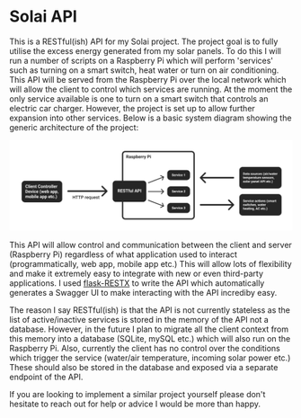 # Solai API 

This is a RESTful(ish) API for my Solai project. The project goal is to fully utilise the excess energy generated from my solar panels. 
To do this I will run a number of scripts on a Raspberry Pi which will perform 'services' such as turning on a smart switch, heat water or turn on air conditioning.
This API will be served from the Raspberry Pi over the local network which will allow the client to control which services are running. At the moment the only
service available is one to turn on a smart switch that controls an electric car charger. However, the project is set up to allow further expansion into other services.
Below is a basic system diagram showing the generic architecture of the project:

![System Diagram](/system-diagram.png?raw=true)

This API will allow control and communication between the client and server (Raspberry Pi) regardless of what application used to interact (programmatically, web app, mobile app etc.) This will allow lots of flexibility and make it extremely easy to integrate with new or even third-party applications. I used [flask-RESTX](https://github.com/python-restx/flask-restx) to write the API which automatically generates a Swagger UI to make interacting with the API incrediby easy.

The reason I say RESTful(ish) is that the API is not currently stateless as the list of active/inactive services is stored in the memory of the API not a database. However, in the future I plan to migrate all the client context from this memory into a database (SQLite, mySQL etc.) which will also run on the Raspberry Pi. Also, currently the client has no control over the conditions which trigger the service (water/air temperature, incoming solar power etc.) These should also be stored in the database and exposed via a separate endpoint of the API.

If you are looking to implement a similar project yourself please don't hesitate to reach out for help or advice I would be more than happy.
